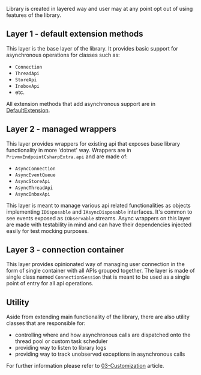 ﻿Library is created in layered way and user may at any point opt out of using features of the library.

## Layer 1 - default extension methods
This layer is the base layer of the library. 
It provides basic support for asynchronous operations for classes such as:
- `Connection`
- `ThreadApi`
- `StoreApi`
- `InoboxApi`
- etc.

All extension methods that add asynchronous support are in [DefaultExtension](../PrivmxEndpointCsharpExtra/DefaultExtensions).

## Layer 2 - managed wrappers

This layer provides wrappers for existing api that exposes base library functionality in more 'dotnet' way.
Wrappers are in `PrivmxEndpointCsharpExtra.api` and are made of:
- `AsyncConnection`
- `AsyncEventQueue`
- `AsyncStoreApi`
- `AsyncThreadApi`
- `AsyncInboxApi`

This layer is meant to manage various api related functionalities as objects implementing `IDisposable` and `IAsyncDisposable` interfaces.
It's common to see events exposed as `IObservable` streams.
Async wrappers on this layer are made with testability in mind and can have their dependencies injected easily for test mocking purposes.

## Layer 3 - connection container

This layer provides opinionated way of managing user connection in the form of single container with all APIs grouped together.
The layer is made of single class named `ConnectionSession` that is meant to be used as a single point of entry for all api operations.

## Utility
Aside from extending main functionality of the library, there are also utility classes that are responsible for:
- controlling where and how asynchronous calls are dispatched onto the thread pool or custom task scheduler
- providing way to listen to library logs
- providing way to track unobserved exceptions in asynchronous calls

For further information please refer to [03-Customization](03-Customization.md) article.